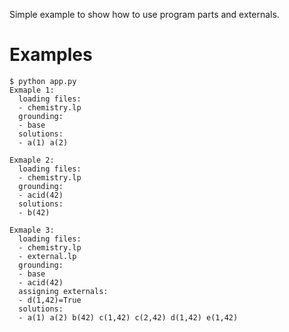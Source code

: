 Simple example to show how to use program parts and externals.

Examples
========

    $ python app.py
    Exmaple 1:
      loading files:
      - chemistry.lp
      grounding:
      - base
      solutions:
      - a(1) a(2)

    Exmaple 2:
      loading files:
      - chemistry.lp
      grounding:
      - acid(42)
      solutions:
      - b(42)

    Exmaple 3:
      loading files:
      - chemistry.lp
      - external.lp
      grounding:
      - base
      - acid(42)
      assigning externals:
      - d(1,42)=True
      solutions:
      - a(1) a(2) b(42) c(1,42) c(2,42) d(1,42) e(1,42)
